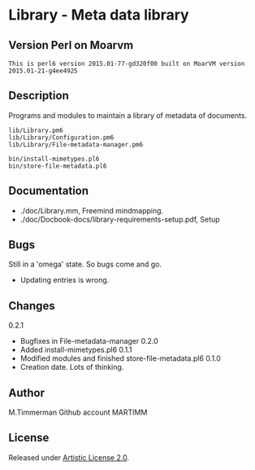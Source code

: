 # Library - Meta data library

## Version Perl on Moarvm

```
This is perl6 version 2015.01-77-gd320f00 built on MoarVM version 2015.01-21-g4ee4925
```

## Description

Programs and modules to maintain a library of metadata of documents.

```
lib/Library.pm6
lib/Library/Configuration.pm6
lib/Library/File-metadata-manager.pm6

bin/install-mimetypes.pl6
bin/store-file-metadata.pl6
```

## Documentation

* ./doc/Library.mm, Freemind mindmapping.
* ./doc/Docbook-docs/library-requirements-setup.pdf, Setup

## Bugs

Still in a 'omega' state. So bugs come and go.

* Updating entries is wrong.


## Changes

0.2.1
  * Bugfixes in File-metadata-manager
0.2.0
  * Added install-mimetypes.pl6
0.1.1
  * Modified modules and finished store-file-metadata.pl6
0.1.0
  * Creation date. Lots of thinking.

## Author
  M.Timmerman
  Github account MARTIMM

## License

Released under [Artistic License 2.0](http://www.perlfoundation.org/artistic_license_2_0).

